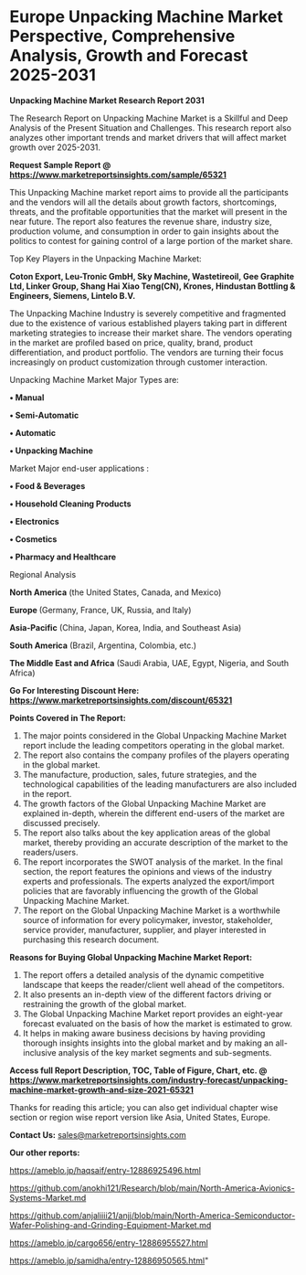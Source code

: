 # Europe Unpacking Machine Market Perspective, Comprehensive Analysis, Growth and Forecast 2025-2031

<strong>Unpacking Machine Market Research Report 2031</strong>

The Research Report on Unpacking Machine Market is a Skillful and Deep Analysis of the Present Situation and Challenges. This research report also analyzes other important trends and market drivers that will affect market growth over 2025-2031.

<strong>Request Sample Report @ <a href=https://www.marketreportsinsights.com/sample/65321>https://www.marketreportsinsights.com/sample/65321</a></strong>

This Unpacking Machine market report aims to provide all the participants and the vendors will all the details about growth factors, shortcomings, threats, and the profitable opportunities that the market will present in the near future. The report also features the revenue share, industry size, production volume, and consumption in order to gain insights about the politics to contest for gaining control of a large portion of the market share.

Top Key Players in the Unpacking Machine Market:

<strong>Coton Export, Leu-Tronic GmbH, Sky Machine, Wastetireoil, Gee Graphite Ltd, Linker Group, Shang Hai Xiao Teng(CN), Krones, Hindustan Bottling & Engineers, Siemens, Lintelo B.V.</strong>

The Unpacking Machine Industry is severely competitive and fragmented due to the existence of various established players taking part in different marketing strategies to increase their market share. The vendors operating in the market are profiled based on price, quality, brand, product differentiation, and product portfolio. The vendors are turning their focus increasingly on product customization through customer interaction.

Unpacking Machine Market Major Types are:

<strong>• Manual

• Semi-Automatic

• Automatic

• Unpacking Machine</strong>

Market Major end-user applications :

<strong>• Food & Beverages

• Household Cleaning Products

• Electronics

• Cosmetics

• Pharmacy and Healthcare</strong>

Regional Analysis

</u><strong><b>North America</b></strong> (the United States, Canada, and Mexico)

<strong><b>Europe </b></strong>(Germany, France, UK, Russia, and Italy)

<strong><b>Asia-Pacific</b></strong> (China, Japan, Korea, India, and Southeast Asia)

<strong><b>South America</b></strong> (Brazil, Argentina, Colombia, etc.)

<strong><b>The Middle East and Africa</b></strong> (Saudi Arabia, UAE, Egypt, Nigeria, and South Africa)

<strong>Go For Interesting Discount Here: <a href=https://www.marketreportsinsights.com/discount/65321>https://www.marketreportsinsights.com/discount/65321</a></strong>

<strong>Points Covered in The Report:</strong>
<ol>
  <li>The major points considered in the Global Unpacking Machine Market report include the leading competitors operating in the global market.</li>
  <li>The report also contains the company profiles of the players operating in the global market.</li>
  <li>The manufacture, production, sales, future strategies, and the technological capabilities of the leading manufacturers are also included in the report.</li>
  <li>The growth factors of the Global Unpacking Machine Market are explained in-depth, wherein the different end-users of the market are discussed precisely.</li>
  <li>The report also talks about the key application areas of the global market, thereby providing an accurate description of the market to the readers/users.</li>
  <li>The report incorporates the SWOT analysis of the market. In the final section, the report features the opinions and views of the industry experts and professionals. The experts analyzed the export/import policies that are favorably influencing the growth of the Global Unpacking Machine Market.</li>
  <li>The report on the Global Unpacking Machine Market is a worthwhile source of information for every policymaker, investor, stakeholder, service provider, manufacturer, supplier, and player interested in purchasing this research document.</li>
</ol>
<strong>Reasons for Buying Global Unpacking Machine Market Report:</strong>

<ol>
  <li>The report offers a detailed analysis of the dynamic competitive landscape that keeps the reader/client well ahead of the competitors.</li>
  <li>It also presents an in-depth view of the different factors driving or restraining the growth of the global market.</li>
  <li>The Global Unpacking Machine Market report provides an eight-year forecast evaluated on the basis of how the market is estimated to grow.</li>
  <li>It helps in making aware business decisions by having providing thorough insights insights into the global market and by making an all-inclusive analysis of the key market segments and sub-segments.</li>
</ol>
<strong>Access full Report Description, TOC, Table of Figure, Chart, etc. @ <a href=https://www.marketreportsinsights.com/industry-forecast/unpacking-machine-market-growth-and-size-2021-65321>https://www.marketreportsinsights.com/industry-forecast/unpacking-machine-market-growth-and-size-2021-65321</a></strong>


Thanks for reading this article; you can also get individual chapter wise section or region wise report version like Asia, United States, Europe.

<strong>Contact Us:</strong>
sales@marketreportsinsights.com

<strong>Our other reports:</strong>

<a href=https://ameblo.jp/haqsaif/entry-12886925496.html>https://ameblo.jp/haqsaif/entry-12886925496.html</a>

<a href=https://github.com/anokhi121/Research/blob/main/North-America-Avionics-Systems-Market.md>https://github.com/anokhi121/Research/blob/main/North-America-Avionics-Systems-Market.md</a>

<a href=https://github.com/anjaliiii21/anjj/blob/main/North-America-Semiconductor-Wafer-Polishing-and-Grinding-Equipment-Market.md>https://github.com/anjaliiii21/anjj/blob/main/North-America-Semiconductor-Wafer-Polishing-and-Grinding-Equipment-Market.md</a>

<a href=https://ameblo.jp/cargo656/entry-12886955527.html>https://ameblo.jp/cargo656/entry-12886955527.html</a>

<a href=https://ameblo.jp/samidha/entry-12886950565.html>https://ameblo.jp/samidha/entry-12886950565.html</a>"
